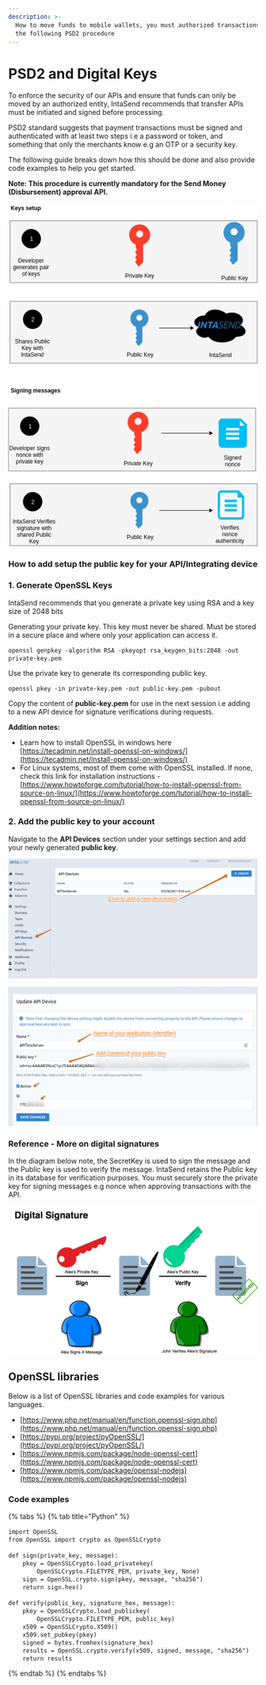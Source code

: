 ```yaml
---
description: >-
  How to move funds to mobile wallets, you must authorized transactions using
  the following PSD2 procedure
---
```


# PSD2 and Digital Keys

To enforce the security of our APIs and ensure that funds can only be moved by an authorized entity, IntaSend recommends that transfer APIs must be initiated and signed before processing. 

PSD2 standard suggests that payment transactions must be signed and authenticated with at least two steps i.e a password or token, and something that only the merchants know e.g an OTP or a security key.

The following guide breaks down how this should be done and also provide code examples to help you get started.  

**Note: This procedure is currently mandatory for the Send Money \(Disbursement\) approval API.**

![Devices signing and verification processes.](../.gitbook/assets/openssl-guide.png)

### How to add setup the public key for your API/Integrating device

### 1. Generate OpenSSL Keys

IntaSend recommends that you generate a private key using RSA and a key size of 2048 bits

Generating your private key. This key must never be shared. Must be stored in a secure place and where only your application can access it.

```
openssl genpkey -algorithm RSA -pkeyopt rsa_keygen_bits:2048 -out private-key.pem
```

Use the private key to generate its corresponding public key.

```text
openssl pkey -in private-key.pem -out public-key.pem -pubout
```

Copy the content of **public-key.pem** for use in the next session i.e adding to a new API device for signature verifications during requests.

**Addition notes:**

* Learn how to install OpenSSL in windows here [https://tecadmin.net/install-openssl-on-windows/](https://tecadmin.net/install-openssl-on-windows/)
* For Linux systems, most of them come with OpenSSL installed. If none, check this link for installation instructions - [https://www.howtoforge.com/tutorial/how-to-install-openssl-from-source-on-linux/](https://www.howtoforge.com/tutorial/how-to-install-openssl-from-source-on-linux/)

### 2. Add the public key to your account

Navigate to the **API Devices** section under your settings section and add your newly generated **public key**.

![API integration hosting devices](../.gitbook/assets/image%20%281%29.png)

![Fill in the device details plus the public key](../.gitbook/assets/image%20%289%29.png)

### Reference - More on digital signatures

In the diagram below note, the SecretKey is used to sign the message and the Public key is used to verify the message. IntaSend retains the Public key in its database for verification purposes. You must securely store the private key for signing messages e.g nonce when approving transactions with the API.

![](../.gitbook/assets/image%20%2810%29.png)

## OpenSSL libraries

Below is a list of OpenSSL libraries and code examples for various languages.

* [https://www.php.net/manual/en/function.openssl-sign.php](https://www.php.net/manual/en/function.openssl-sign.php)
* [https://pypi.org/project/pyOpenSSL/](https://pypi.org/project/pyOpenSSL/)
* [https://www.npmjs.com/package/node-openssl-cert](https://www.npmjs.com/package/node-openssl-cert)
* [https://www.npmjs.com/package/openssl-nodejs](https://www.npmjs.com/package/openssl-nodejs)

### Code examples

{% tabs %}
{% tab title="Python" %}
```text
import OpenSSL
from OpenSSL import crypto as OpenSSLCrypto

def sign(private_key, message):
    pkey = OpenSSLCrypto.load_privatekey(
        OpenSSLCrypto.FILETYPE_PEM, private_key, None)
    sign = OpenSSL.crypto.sign(pkey, message, "sha256")
    return sign.hex()
    
def verify(public_key, signature_hex, message):
    pkey = OpenSSLCrypto.load_publickey(
        OpenSSLCrypto.FILETYPE_PEM, public_key)
    x509 = OpenSSLCrypto.X509()
    x509.set_pubkey(pkey)
    signed = bytes.fromhex(signature_hex)
    results = OpenSSL.crypto.verify(x509, signed, message, "sha256")
    return results
```
{% endtab %}
{% endtabs %}

